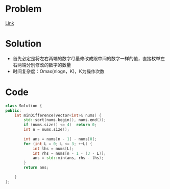 # Problem
[Link](https://leetcode-cn.com/problems/minimum-difference-between-largest-and-smallest-value-in-three-moves/)

# Solution
* 首先必定是将左右两端的数字尽量修改成跟中间的数字一样的值，直接枚举左右两端分别修改的数字的数量
* 时间复杂度：Omax(nlogn，K)，K为操作次数

# Code
```cpp
class Solution {
public:
    int minDifference(vector<int>& nums) {
        std::sort(nums.begin(), nums.end());
        if (nums.size() <= 4)  return 0;
        int n = nums.size();
        
        int ans = nums[n - 1] - nums[0];
        for (int L = 0; L <= 3; ++L) {
            int lhs = nums[L];
            int rhs = nums[n - 1 - (3 - L)];
            ans = std::min(ans, rhs - lhs);
        }
        return ans;
        
    }
};

```